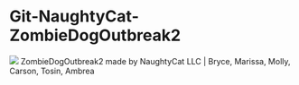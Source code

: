 # Git-NaughtyCat-ZombieDogOutbreak2
![](Assets/prefabs/Carson/logo_transparent.jpeg)
ZombieDogOutbreak2 made by NaughtyCat LLC | Bryce, Marissa, Molly, Carson, Tosin, Ambrea
